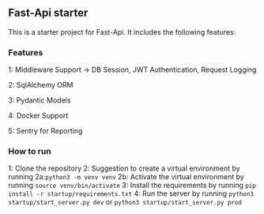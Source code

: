 ## Fast-Api starter

This is a starter project for Fast-Api. It includes the following features:

### Features
1: Middleware Support -> DB Session, JWT Authentication, Request Logging

2: SqlAlchemy ORM

3: Pydantic Models

4: Docker Support

5: Sentry for Reporting

### How to run
1: Clone the repository
2: Suggestion to create a virtual environment by running 
2a:`python3 -m venv venv`
2b: Activate the virtual environment by running `source venv/bin/activate`
3: Install the requirements by running `pip install -r startup/requirements.txt`
4: Run the server by running `python3 startup/start_server.py dev` or `python3 startup/start_server.py prod`
